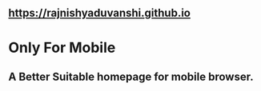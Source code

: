 ## https://rajnishyaduvanshi.github.io
# Only For Mobile
## A Better Suitable homepage for mobile browser. 

